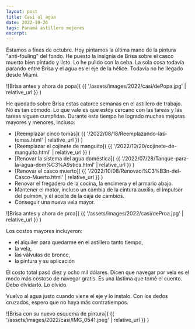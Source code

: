 ```yaml
---
layout: post
title: Casi al agua
date: 2022-10-26
tags: Panamá astillero mejores
excerpt:
---
```


Estamos a fines de octubre. Hoy pintamos la última mano de la pintura
"anti-fouling" del fondo. He puesto la insignia de Brisa sobre el casco
muerto bien pintado y listo. Lo he pulido con la ceba.
La sola cosa todavía parando entre Brisa y el agua es el eje de la hélice.
Todavía no he llegado desde Miami.

![Brisa antes y ahora de popa](
  {{ '/assets/images/2022/casi/dePopa.jpg' | relative_url }}
)

He quedado sobre Brisa estas catorce semanas en el astillero de trabajo.
No es tan cómodo. Lo que vale es que estoy cercano con las tareas y las
tareas siguen cumplidas. Durante este tiempo he logrado muchas mejoras
mayores y menores, incluso:

- [Reemplazar cinco tomas](
  {{ '/2022/08/18/Reemplazando-las-tomas.html' | relative_url }}
)
- [Reemplazar el cojinete de manguito](
  {{ '/2022/10/20/cojinete-de-manguito.html' | relative_url }}
)
- [Renovar la sístema del agua doméstica](
  {{ '/2022/07/28/Tanque-para-la-agua-dom%C3%A9stica.html' | relative_url }}
)
- [Renovar el casco muerto](
  {{ '/2022/10/08/Renovaci%C3%B3n-del-Casco-Muerto.html' | relative_url }}
)
- Renovar el fregadero de la cocina, la encimera y el armario abajo.
- Mantener el motor, incluso un cambia de la cintura auxilio,
  el impulsor del pulmón, y el aceite de la caja de cambios.
- Conseguir una nueva vela mayor.

![Brisa antes y ahora de proa](
  {{ '/assets/images/2022/casi/deProa.jpg' | relative_url }}
)

Los costos mayores incluyeron:
- el alquiler para quedarme en el astillero tanto tiempo,
- la vela,
- las válvulas de bronce,
- la pintura y su aplicación

El costo total pasó diez y ocho mil dólares.
Dicen que navegar por vela es el modo más costoso de navegar gratis.  Es una
lástima que tomé el cuento. Debo olvidarlo. Lo olvido.

Vuelvo al agua justo cuando viene el eje y lo instalo.
Con los dedos cruzados, espero que no haya más contratiempos.

![Brisa con su nuevo esquema de pintura](
  {{ '/assets/images/2022/casi/IMG_0541.jpeg' | relative_url }}
)

